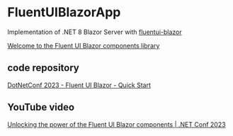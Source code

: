 # FluentUIBlazorApp
Implementation of .NET 8 Blazor Server with [fluentui-blazor](https://github.com/microsoft/fluentui-blazor)

[Welcome to the Fluent UI Blazor components library](https://fluentui-blazor.net/)

## code repository
[DotNetConf 2023 - Fluent UI Blazor - Quick Start](https://github.com/dvoituron/dotnetconf-2023-fluentui-blazor)

## YouTube video
[Unlocking the power of the Fluent UI Blazor components | .NET Conf 2023](https://youtu.be/a0xOqNemRoY?si=58nRhGXv1ntD-pO6)
